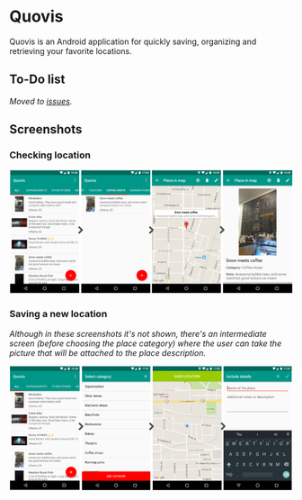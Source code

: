 # Quovis
Quovis is an Android application for quickly saving, organizing and retrieving your favorite locations.

## To-Do list

_Moved to [issues](https://github.com/afranques44/quovis/issues/1)._

## Screenshots

### Checking location

![Checking location steps](/screenshots/loading_loc.png "Checking location steps")

### Saving a new location

_Although in these screenshots it's not shown, there's an intermediate screen (before choosing the place category) where the user can take the picture that will be attached to the place description._

![Saving location steps](/screenshots/saving_loc.png "Saving location steps")
